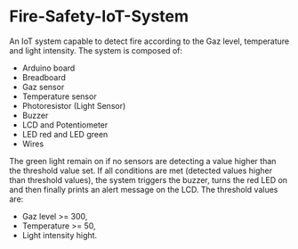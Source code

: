 # Fire-Safety-IoT-System
An IoT system capable to detect fire according to the Gaz level, temperature and light intensity.
The system is composed of:
- Arduino board
- Breadboard
- Gaz sensor
- Temperature sensor
- Photoresistor (Light Sensor)
- Buzzer
- LCD and Potentiometer
- LED red and LED green
- Wires

The green light remain on if no sensors are detecting a value higher than the threshold value set.
If all conditions are met (detected values higher than threshold values), the system triggers the buzzer, turns the red LED on and then finally prints an alert message on the LCD.
The threshold values are:
- Gaz level >= 300,
- Temperature >= 50,
- Light intensity hight.

